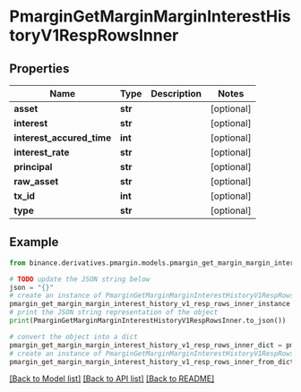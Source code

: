 # PmarginGetMarginMarginInterestHistoryV1RespRowsInner


## Properties

Name | Type | Description | Notes
------------ | ------------- | ------------- | -------------
**asset** | **str** |  | [optional] 
**interest** | **str** |  | [optional] 
**interest_accured_time** | **int** |  | [optional] 
**interest_rate** | **str** |  | [optional] 
**principal** | **str** |  | [optional] 
**raw_asset** | **str** |  | [optional] 
**tx_id** | **int** |  | [optional] 
**type** | **str** |  | [optional] 

## Example

```python
from binance.derivatives.pmargin.models.pmargin_get_margin_margin_interest_history_v1_resp_rows_inner import PmarginGetMarginMarginInterestHistoryV1RespRowsInner

# TODO update the JSON string below
json = "{}"
# create an instance of PmarginGetMarginMarginInterestHistoryV1RespRowsInner from a JSON string
pmargin_get_margin_margin_interest_history_v1_resp_rows_inner_instance = PmarginGetMarginMarginInterestHistoryV1RespRowsInner.from_json(json)
# print the JSON string representation of the object
print(PmarginGetMarginMarginInterestHistoryV1RespRowsInner.to_json())

# convert the object into a dict
pmargin_get_margin_margin_interest_history_v1_resp_rows_inner_dict = pmargin_get_margin_margin_interest_history_v1_resp_rows_inner_instance.to_dict()
# create an instance of PmarginGetMarginMarginInterestHistoryV1RespRowsInner from a dict
pmargin_get_margin_margin_interest_history_v1_resp_rows_inner_from_dict = PmarginGetMarginMarginInterestHistoryV1RespRowsInner.from_dict(pmargin_get_margin_margin_interest_history_v1_resp_rows_inner_dict)
```
[[Back to Model list]](../README.md#documentation-for-models) [[Back to API list]](../README.md#documentation-for-api-endpoints) [[Back to README]](../README.md)


